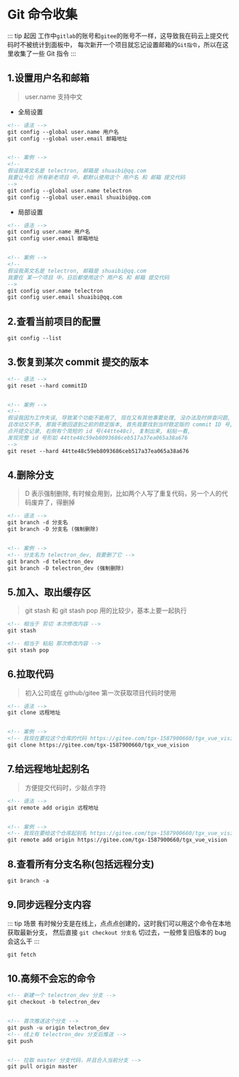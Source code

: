 # Git 命令收集

::: tip 起因
工作中`gitlab`的账号和`gitee`的账号不一样，这导致我在码云上提交代码时不被统计到面板中，
每次新开一个项目就忘记设置邮箱的`Git指令`，所以在这里收集了一些 Git 指令
:::

## 1.设置用户名和邮箱

> user.name 支持中文

-   全局设置

```xml
<!-- 语法 -->
git config --global user.name 用户名
git config --global user.email 邮箱地址


<!-- 案例 -->
<!--
假设我英文名是 telectron, 邮箱是 shuaibi@qq.com
我要让今后 所有新老项目 中，都默认使用这个 用户名 和 邮箱 提交代码
-->
git config --global user.name telectron
git config --global user.email shuaibi@qq.com
```

-   局部设置

```xml
<!-- 语法 -->
git config user.name 用户名
git config user.email 邮箱地址


<!-- 案例 -->
<!--
假设我英文名是 telectron, 邮箱是 shuaibi@qq.com
我要在 某一个项目 中，日后都使用这个 用户名 和 邮箱 提交代码
-->
git config user.name telectron
git config user.email shuaibi@qq.com
```

## 2.查看当前项目的配置

```xml
git config --list
```

## 3.恢复到某次 commit 提交的版本

```xml
<!-- 语法 -->
git reset --hard commitID


<!-- 案例 -->
<!--
假设我因为工作失误, 导致某个功能不能用了, 现在又有其他事要处理, 没办法及时排查问题,
且改动又不多, 那我干脆回退到之前的稳定版本, 首先我要找到当时稳定版的 commit ID 号,
点开提交记录, 右侧有个简短的 id 号(44tte48c), 复制出来, 粘贴一看,
发现完整 id 号形如 44tte48c59eb8093686ceb517a37ea065a38a676
-->
git reset --hard 44tte48c59eb8093686ceb517a37ea065a38a676
```

## 4.删除分支

> D 表示强制删除, 有时候会用到，比如两个人写了重复代码，另一个人的代码废弃了，得删掉

```xml
<!-- 语法 -->
git branch -d 分支名
git branch -D 分支名 (强制删除)


<!-- 案例 -->
<!-- 分支名为 telectron_dev, 我要删了它 -->
git branch -d telectron_dev
git branch -D telectron_dev (强制删除)
```

## 5.加入、取出缓存区

> git stash 和 git stash pop 用的比较少，基本上要一起执行

```xml
<!-- 相当于 剪切 本次修改内容 -->
git stash

<!-- 相当于 粘贴 那次修改内容 -->
git stash pop
```

## 6.拉取代码

> 初入公司或在 github/gitee 第一次获取项目代码时使用

```xml
<!-- 语法 -->
git clone 远程地址


<!-- 案例 -->
<!-- 我现在要拉这个仓库的代码 https://gitee.com/tgx-1587900660/tgx_vue_vision -->
git clone https://gitee.com/tgx-1587900660/tgx_vue_vision
```

## 7.给远程地址起别名

> 方便提交代码时，少敲点字符

```xml
<!-- 语法 -->
git remote add origin 远程地址


<!-- 案例 -->
<!-- 我现在要给这个仓库起别名 https://gitee.com/tgx-1587900660/tgx_vue_vision -->
git remote add origin https://gitee.com/tgx-1587900660/tgx_vue_vision
```

## 8.查看所有分支名称(包括远程分支)

```xml
git branch -a
```

## 9.同步远程分支内容

::: tip 场景
有时候分支是在线上，点点点创建的，这时我们可以用这个命令在本地获取最新分支，
然后直接 `git checkout 分支名` 切过去，一般修复旧版本的 bug 会这么干
:::

```xml
git fetch
```

## 10.高频不会忘的命令

```xml
<!-- 新建一个 telectron_dev 分支 -->
git checkout -b telectron_dev


<!-- 首次推送这个分支 -->
git push -u origin telectron_dev
<!-- 线上有 telectron_dev 分支后推送 -->
git push


<!-- 拉取 master 分支代码，并且合入当前分支 -->
git pull origin master
```
